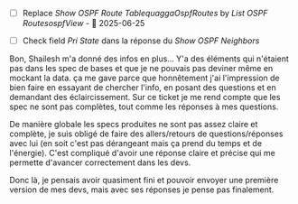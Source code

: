 - [ ] Replace *Show OSPF Route TablequaggaOspfRoutes* by *List OSPF RoutesospfView* - 📅 2025-06-25 
- [ ] Check field *Pri State* dans la réponse du *Show OSPF Neighbors*


Bon, Shailesh m'a donné des infos en plus...
Y'a des éléments qui n'étaient pas dans les spec de bases et que je ne pouvais pas deviner même en mockant la data.
ça me gave parce que honnêtement j'ai l'impression de bien faire en essayant de chercher l'info, en posant des questions et en demandant des éclaircissement.
Sur ce ticket je me rend compte que les spec ne sont pas complètes, tout comme les réponses à mes questions.

De manière globale les specs produites ne sont pas assez claire et complète, je suis obligé de faire des allers/retours de questions/réponses avec lui (en soit c'est pas dérangeant mais ça prend du temps et de l'énergie).
C'est compliqué d'avoir une réponse claire et précise qui me permette d'avancer correctement dans les devs.

Donc là, je pensais avoir quasiment fini et pouvoir envoyer une première version de mes devs, mais avec ses réponses je pense pas finalement.
